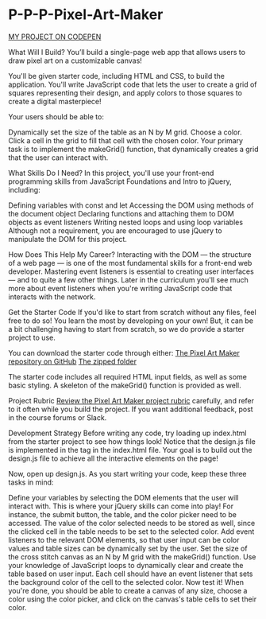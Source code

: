 # P-P-P-Pixel-Art-Maker

[MY PROJECT ON CODEPEN](https://codepen.io/momomartin/pen/opOaZo)

What Will I Build?
You’ll build a single-page web app that allows users to draw pixel art on a customizable canvas!

You'll be given starter code, including HTML and CSS, to build the application. You'll write JavaScript code that lets the user to create a grid of squares representing their design, and apply colors to those squares to create a digital masterpiece!

Your users should be able to:

Dynamically set the size of the table as an N by M grid.
Choose a color.
Click a cell in the grid to fill that cell with the chosen color.
Your primary task is to implement the makeGrid() function, that dynamically creates a grid that the user can interact with.

What Skills Do I Need?
In this project, you'll use your front-end programming skills from JavaScript Foundations and Intro to jQuery, including:

Defining variables with const and let
Accessing the DOM using methods of the document object
Declaring functions and attaching them to DOM objects as event listeners
Writing nested loops and using loop variables
Although not a requirement, you are encouraged to use jQuery to manipulate the DOM for this project.

How Does This Help My Career?
Interacting with the DOM — the structure of a web page — is one of the most fundamental skills for a front-end web developer. Mastering event listeners is essential to creating user interfaces — and to quite a few other things. Later in the curriculum you'll see much more about event listeners when you're writing JavaScript code that interacts with the network.

Get the Starter Code
If you'd like to start from scratch without any files, feel free to do so! You learn the most by developing on your own! But, it can be a bit challenging having to start from scratch, so we do provide a starter project to use.

You can download the starter code through either:
[The Pixel Art Maker repository on GitHub](https://github.com/udacity/project-pixel-art-maker-starter)
[The zipped folder](https://github.com/udacity/project-pixel-art-maker-starter/archive/master.zip)

The starter code includes all required HTML input fields, as well as some basic styling. A skeleton of the makeGrid() function is provided as well.

Project Rubric
[Review the Pixel Art Maker project rubric](https://review.udacity.com/#!/rubrics/641/view) carefully, and refer to it often while you build the project. If you want additional feedback, post in the course forums or Slack.

Development Strategy
Before writing any code, try loading up index.html from the starter project to see how things look! Notice that the design.js file is implemented in the <body> tag in the index.html file. Your goal is to build out the design.js file to achieve all the interactive elements on the page!

Now, open up design.js. As you start writing your code, keep these three tasks in mind:

Define your variables by selecting the DOM elements that the user will interact with. This is where your jQuery skills can come into play! For instance, the submit button, the table, and the color picker need to be accessed. The value of the color selected needs to be stored as well, since the clicked cell in the table needs to be set to the selected color.
Add event listeners to the relevant DOM elements, so that user input can be color values and table sizes can be dynamically set by the user.
Set the size of the cross stitch canvas as an N by M grid with the makeGrid() function. Use your knowledge of JavaScript loops to dynamically clear and create the table based on user input. Each cell should have an event listener that sets the background color of the cell to the selected color.
Now test it! When you're done, you should be able to create a canvas of any size, choose a color using the color picker, and click on the canvas's table cells to set their color.
